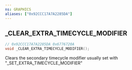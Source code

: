 ```yaml
---
ns: GRAPHICS
aliases: ["0x92CCC17A7A2285DA"]
---
```

## _CLEAR_EXTRA_TIMECYCLE_MODIFIER

```c
// 0x92CCC17A7A2285DA 0x6776720A
void _CLEAR_EXTRA_TIMECYCLE_MODIFIER();
```
Clears the secondary timecycle modifier usually set with "_SET_EXTRA_TIMECYCLE_MODIFIER"
